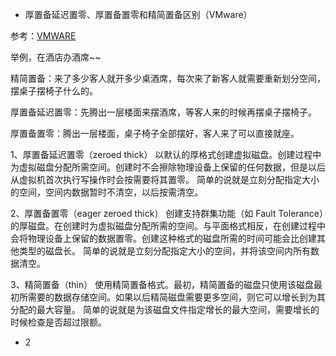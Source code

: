 - 厚置备延迟置零、厚置备置零和精简置备区别（VMware）

参考：[VMWARE](https://pubs.vmware.com/vsphere-50/index.jsp?topic=%2Fcom.vmware.vsphere.storage.doc_50%2FGUID-4C0F4D73-82F2-4B81-8AA7-1DD752A8A5AC.html)

举例，在酒店办酒席~~

精简置备：来了多少客人就开多少桌酒席，每次来了新客人就需要重新划分空间，摆桌子摆椅子什么的。

厚置备延迟置零：先腾出一层楼面来摆酒席，等客人来的时候再摆桌子摆椅子。

厚置备置零：腾出一层楼面，桌子椅子全部摆好，客人来了可以直接就座。

1、厚置备延迟置零（zeroed thick）
以默认的厚格式创建虚拟磁盘。创建过程中为虚拟磁盘分配所需空间。创建时不会擦除物理设备上保留的任何数据，但是以后从虚拟机首次执行写操作时会按需要将其置零。
简单的说就是立刻分配指定大小的空间，空间内数据暂时不清空，以后按需清空。

2、厚置备置零（eager zeroed thick）
创建支持群集功能（如 Fault Tolerance）的厚磁盘。在创建时为虚拟磁盘分配所需的空间。与平面格式相反，在创建过程中会将物理设备上保留的数据置零。创建这种格式的磁盘所需的时间可能会比创建其他类型的磁盘长。
简单的说就是立刻分配指定大小的空间，并将该空间内所有数据清空。

3、精简置备（thin）
使用精简置备格式。最初，精简置备的磁盘只使用该磁盘最初所需要的数据存储空间。如果以后精简磁盘需要更多空间，则它可以增长到为其分配的最大容量。
简单的说就是为该磁盘文件指定增长的最大空间，需要增长的时候检查是否超过限额。



- 2 